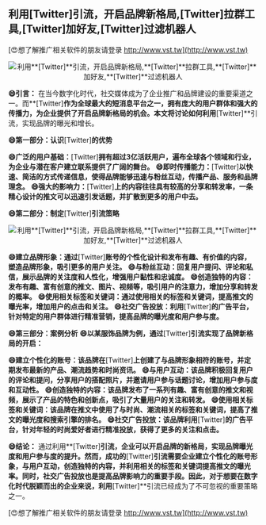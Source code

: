 ## **利用**[Twitter]**引流，开启品牌新格局,**[Twitter]**拉群工具,**[Twitter]**加好友,**[Twitter]**过滤机器人**

[😍想了解推广相关软件的朋友请登录 http://www.vst.tw](http://www.vst.tw)

 <center><img src="https://vst.tw/MP4/tuiguang/png/2.png" alt="利用**[Twitter]**引流，开启品牌新格局,**[Twitter]**拉群工具,**[Twitter]**加好友,**[Twitter]**过滤机器人"></center>

**😄引言：**
在当今数字化时代，社交媒体成为了企业推广和品牌建设的重要渠道之一。而**[Twitter]**作为全球最大的短消息平台之一，拥有庞大的用户群体和强大的传播力，为企业提供了开启品牌新格局的机会。本文将讨论如何利用**[Twitter]**引流，实现品牌的曝光和增长。

**😄第一部分：认识**[Twitter]**的优势**

**😄广泛的用户基础：**[Twitter]**拥有超过3亿活跃用户，遍布全球各个领域和行业，为企业与潜在客户建立联系提供了广阔的舞台。**
**😄即时传播能力：**[Twitter]**以快速、简洁的方式传递信息，使得品牌能够迅速与粉丝互动，传播产品、服务和品牌理念。**
**😄强大的影响力：**[Twitter]**上的内容往往具有较高的分享和转发率，一条精心设计的推文可以迅速引发话题，并扩散到更多的用户中去。**

**😄第二部分：制定**[Twitter]**引流策略**

 <center><img src="https://vst.tw/MP4/tuiguang/png/1.png" alt="利用**[Twitter]**引流，开启品牌新格局,**[Twitter]**拉群工具,**[Twitter]**加好友,**[Twitter]**过滤机器人"></center>

**😄建立品牌形象：通过**[Twitter]**账号的个性化设计和发布有趣、有价值的内容，塑造品牌形象，吸引更多的用户关注。**
**😄与粉丝互动：回复用户提问、评论和私信，展示品牌的关注度和人性化，增强用户黏性和忠诚度。**
**😄创造独特的内容：发布有趣、富有创意的推文、图片、视频等，吸引用户的注意力，增加分享和转发的概率。**
**😄使用相关标签和关键词：通过使用相关的标签和关键词，提高推文的曝光率，增加用户的点击和关注。**
**😄社交广告投放：利用**[Twitter]**的广告平台，针对特定的用户群体进行精准营销，提高品牌的曝光度和用户参与度。**

**😄第三部分：案例分析**
**😄以某服饰品牌为例，通过**[Twitter]**引流实现了品牌新格局的开启：**

**😄建立个性化的账号：该品牌在**[Twitter]**上创建了与品牌形象相符的账号，并定期发布最新的产品、潮流趋势和时尚资讯。**
**😄与用户互动：该品牌积极回复用户的评论和提问，分享用户的搭配照片，并邀请用户参与话题讨论，增加用户参与度和互动性。**
**😄创造独特的内容：该品牌发布了一系列有趣、富有创意的推文和视频，展示了产品的特色和创新点，吸引了大量用户的关注和转发。**
**😄使用相关标签和关键词：该品牌在推文中使用了与时尚、潮流相关的标签和关键词，提高了推文的曝光度和搜索引擎的排名。**
**😄社交广告投放：该品牌利用**[Twitter]**的广告平台，针对年轻的时尚爱好者进行精准投放，获得了更多的关注和点击。**

**😄结论：**
通过利用**[Twitter]**引流，企业可以开启品牌的新格局，实现品牌曝光度和用户参与度的提升。然而，成功的**[Twitter]**引流需要企业建立个性化的账号形象，与用户互动，创造独特的内容，并利用相关的标签和关键词提高推文的曝光率。同时，社交广告投放也是提高品牌影响力的重要手段。因此，对于想要在数字化时代脱颖而出的企业来说，利用**[Twitter]**引流已经成为了不可忽视的重要策略之一。

[😍想了解推广相关软件的朋友请登录 http://www.vst.tw](http://www.vst.tw)




